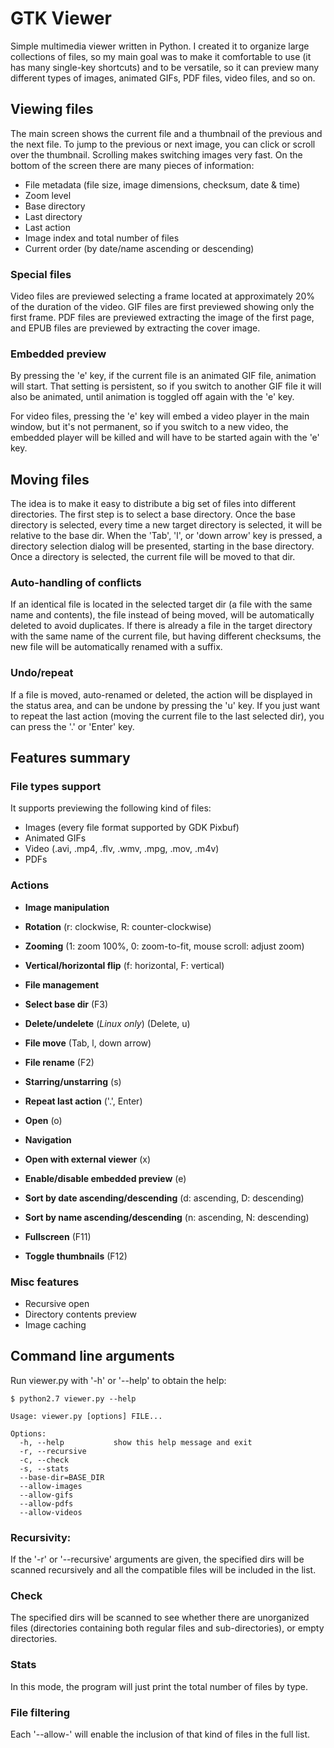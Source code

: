 # GTK Viewer

Simple multimedia viewer written in Python. I created it to organize large collections of files, so my main goal was to make it comfortable to use (it has many single-key shortcuts) and to be versatile, so it can preview many different types of images, animated GIFs, PDF files, video files, and so on.

## Viewing files

The main screen shows the current file and a thumbnail of the previous and the next file. To jump to the previous or next image, you can click or scroll over the thumbnail. Scrolling makes switching images very fast. On the bottom of the screen there are many pieces of information:

* File metadata (file size, image dimensions, checksum, date & time)
* Zoom level
* Base directory
* Last directory
* Last action
* Image index and total number of files
* Current order (by date/name ascending or descending)

### Special files

Video files are previewed selecting a frame located at approximately 20% of the duration of the video. GIF files are first previewed showing only the first frame. PDF files are previewed extracting the image of the first page, and EPUB files are previewed by extracting the cover image.

### Embedded preview

By pressing the 'e' key, if the current file is an animated GIF file, animation will start. That setting is persistent, so if you switch to another GIF file it will also be animated, until animation is toggled off again with the 'e' key. 

For video files, pressing the 'e' key will embed a video player in the main window, but it's not permanent, so if you switch to a new video, the embedded player will be killed and will have to be started again with the 'e' key.

## Moving files

The idea is to make it easy to distribute a big set of files into different directories. The first step is to select a base directory. Once the base directory is selected, every time a new target directory is selected, it will be relative to the base dir. When the 'Tab', 'l', or 'down arrow' key is pressed, a directory selection dialog will be presented, starting in the base directory. Once a directory is selected, the current file will be moved to that dir. 

### Auto-handling of conflicts

If an identical file is located in the selected target dir (a file with the same name and contents), the file instead of being moved, will be automatically deleted to avoid duplicates. If there is already a file in the target directory with the same name of the current file, but having different checksums, the new file will be automatically renamed with a suffix.

### Undo/repeat

If a file is moved, auto-renamed or deleted, the action will be displayed in the status area, and can be undone by pressing the 'u' key. If you just want to repeat the last action (moving the current file to the last selected dir), you can press the '.' or 'Enter' key. 

## Features summary

### File types support

It supports previewing the following kind of files:

* Images (every file format supported by GDK Pixbuf)
* Animated GIFs
* Video (.avi, .mp4, .flv, .wmv, .mpg, .mov, .m4v)
* PDFs

### Actions

* __Image manipulation__
 * __Rotation__ (r: clockwise, R: counter-clockwise)
 * __Zooming__ (1: zoom 100%, 0: zoom-to-fit, mouse scroll: adjust zoom)
 * __Vertical/horizontal flip__ (f: horizontal, F: vertical)

* __File management__
 * __Select base dir__ (F3)
 * __Delete/undelete__ (_Linux only_) (Delete, u)
 * __File move__ (Tab, l, down arrow)
 * __File rename__ (F2)
 * __Starring/unstarring__ (s)
 * __Repeat last action__ ('.', Enter)
 * __Open__ (o)

* __Navigation__
 * __Open with external viewer__ (x)
 * __Enable/disable embedded preview__ (e)
 * __Sort by date ascending/descending__ (d: ascending, D: descending)
 * __Sort by name ascending/descending__ (n: ascending, N: descending)
 * __Fullscreen__ (F11)
 * __Toggle thumbnails__ (F12)

### Misc features

* Recursive open
* Directory contents preview
* Image caching

## Command line arguments

Run viewer.py with '-h' or '--help' to obtain the help:

    $ python2.7 viewer.py --help

    Usage: viewer.py [options] FILE...

    Options:
      -h, --help           show this help message and exit
      -r, --recursive      
      -c, --check          
      -s, --stats          
      --base-dir=BASE_DIR  
      --allow-images       
      --allow-gifs         
      --allow-pdfs         
      --allow-videos       
      
### Recursivity:

If the '-r' or '--recursive' arguments are given, the specified dirs will be scanned recursively and all the compatible files will be included in the list.

### Check

The specified dirs will be scanned to see whether there are unorganized files (directories containing both regular files and sub-directories), or empty directories.

### Stats

In this mode, the program will just print the total number of files by type.

### File filtering

Each '--allow-<kind>' will enable the inclusion of that kind of files in the full list.
